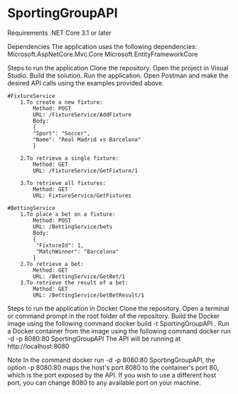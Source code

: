 # SportingGroupAPI
Requirements
	.NET Core 3.1 or later

Dependencies
	The application uses the following dependencies:
		Microsoft.AspNetCore.Mvc.Core
		Microsoft.EntityFrameworkCore

Steps to run the application
	Clone the repository.
	Open the project in Visual Studio.
	Build the solution.
	Run the application.
	Open Postman and make the desired API calls using the examples provided above.

	#FixtureService
		1.To create a new fixture:
			Method: POST
			URL: /FixtureService/AddFixture
			Body:
			{
			"Sport": "Soccer",
			"Name": "Real Madrid vs Barcelona"
			}

		2.To retrieve a single fixture:
			Method: GET
			URL: /FixtureService/GetFixture/1
		
		3.To retrieve all fixtures:
			Method: GET
			URL: FixtureService/GetFixtures

	#BettingService
		1.To place a bet on a fixture:
			Method: POST
			URL: /BettingService/bets
			Body:
			{
			 "FixtureId": 1,
			 "MatchWinner": "Barcelona"
			}
		2.To retrieve a bet:
			Method: GET
			URL: /BettingService/GetBet/1
		3.To retrieve the result of a bet:
			Method: GET
			URL: /BettingService/GetBetResult/1

Steps to run the application in Docker
	Clone the repository.
	Open a terminal or command prompt in the root folder of the repository.
	Build the Docker image using the following command
		docker build -t SportingGroupAPI .
	Run a Docker container from the image using the following command
		docker run -d -p 8080:80 SportingGroupAPI
	The API will be running at http://localhost:8080

Note
	In the command docker run -d -p 8080:80 SportingGroupAPI, the option -p 8080:80 maps 
	the host's port 8080 to the container's port 80, which is the port exposed by the API. 
	If you wish to use a different host port, you can change 8080 to any available port on 
	your machine.
